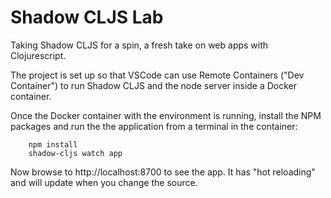 # Shadow CLJS Lab

Taking Shadow CLJS for a spin, a fresh take on web apps with Clojurescript.

The project is set up so that VSCode can use Remote Containers ("Dev Container") to run 
Shadow CLJS and the node server inside a Docker container.

Once the Docker container with the environment is running, install the NPM packages and 
run the the application from a terminal in the container:

```
    npm install
    shadow-cljs watch app
```

Now browse to http://localhost:8700 to see the app.
It has "hot reloading" and will update when you change the source.

